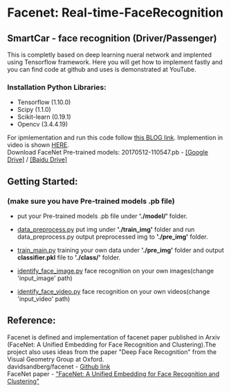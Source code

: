 # Facenet: Real-time-FaceRecognition
## SmartCar - face recognition (Driver/Passenger) 
This is completly based on deep learning nueral network and implented using Tensorflow framework. Here you will get how to implement fastly and you can find code at github and uses is demonstrated at YouTube.

### Installation Python Libraries:

- Tensorflow (1.10.0)
- Scipy (1.1.0)
- Scikit-learn (0.19.1)
- Opencv (3.4.4.19)

For ipmlementation and run this code follow [this BLOG link](http://www.aisangam.com/blog/real-time-face-recognition-using-facenet/). Implemention in video is shown [HERE](https://youtu.be/dLrWDUPkpIg?list=PLCK5Mm9zwPkEhwu2OOw2CgO5ikoLdR36l).
<br>Download FaceNet Pre-trained models: 20170512-110547.pb - [[Google Drive]](https://drive.google.com/drive/folders/1_vMkaL0aDF2SacLegiVEiOC9n64AXm7M) / [[Baidu Drive]](https://pan.baidu.com/disk/home?errno=0&errmsg=Auth%20Login%20Sucess&&bduss=&ssnerror=0&traceid=#/all?vmode=list&path=%2FGithub%2Ffacenet)

## Getting Started:
### (make sure you have Pre-trained models .pb file)
  * put your Pre-trained models .pb file under __'./model/'__ folder.
  
  * [data_preprocess.py](https://github.com/chenyeheng/SmartCar/blob/master/data_preprocess.py) put img under __'./train_img'__ folder and run data_preprocess.py output preprocessed img to __'./pre_img'__ folder.
  
  * [train_main.py](https://github.com/chenyeheng/SmartCar/blob/master/train_main.py) training your own data under __'./pre_img'__ folder and output __classifier.pkl__ file to __'./class/'__ folder.
  
  * [identify_face_image.py](https://github.com/chenyeheng/SmartCar/blob/master/identify_face_image.py) face recognition on your own images(change 'input_image' path)
  
  * [identify_face_video.py](https://github.com/chenyeheng/SmartCar/blob/master/identify_face_video.py) face recognition on your own videos(change 'input_video' path)


## Reference:
Facenet is defined and implementation of facenet paper published in Arxiv (FaceNet: A Unified Embedding for Face Recognition and Clustering).The project also uses ideas from the paper "Deep Face Recognition" from the Visual Geometry Group at Oxford.<br>
davidsandberg/facenet - [Github link](https://github.com/davidsandberg/facenet) <br>
FaceNet paper - ["FaceNet: A Unified Embedding for Face Recognition and Clustering"](https://arxiv.org/abs/1503.03832)<br>


